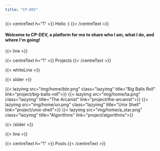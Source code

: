 ```yaml
---
title: "CP-DEV"
---
```


{{< centreText h="1" >}} Hello :) {{< /centreText >}}

#### Welcome to CP-DEV, a platform for me to share who I am, what I do, and where I'm going!



{{< line >}}

{{< centreText h="1" >}} Projects {{< /centreText >}}

{{< whiteLine >}}

{{< slider >}}

{{< lazyimg src="img/home/bbr.png" class="lazyimg" title="Big Balls Roll" link="project/big-balls-roll">}}
{{< lazyimg src="img/home/ta.png" class="lazyimg" title="The Arcanist" link="project/the-arcanist">}}
{{< lazyimg src="img/home/un.png" class="lazyimg" title="Unix Shell" link="project/unix-shell">}}
{{< lazyimg src="img/home/a_star.png" class="lazyimg" title="Algorithms" link="project/algorithms">}}

{{< /slider >}}

{{< line >}}

{{< centreText h="1" >}} Posts {{< /centreText >}}